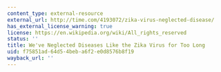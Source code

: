 ```yaml
---
content_type: external-resource
external_url: http://time.com/4193072/zika-virus-neglected-disease/
has_external_license_warning: true
license: https://en.wikipedia.org/wiki/All_rights_reserved
status: ''
title: We've Neglected Diseases Like the Zika Virus for Too Long
uid: f75851ad-64d5-4beb-a6f2-e0d8576b8f19
wayback_url: ''
---
```

